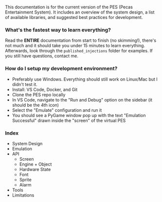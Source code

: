 This documentation is for the current version of the PES (Pecas Entertainment System). It includes an overview of the system design, a list of available libraries, and suggested best practices for development.

### What's the fastest way to learn everything?
Read the **ENTIRE** documentation from start to finish (no skimming!), there's not much and it should take you under 15 minutes to learn everything. Afterwards, look through the `published_injections` folder for examples. If you still have questions, contact me.

### How do I setup my development environment?
- Preferably use Windows. Everything should still work on Linux/Mac but I didn't test it.
- Install: VS Code, Docker, and Git
- Clone the PES repo locally
- In VS Code, navigate to the "Run and Debug" option on the sidebar (it should be the 4th icon) 
- Select the "Emulate" configuration and run it
- You should see a PyGame window pop up with the text "Emulation Successful" drawn inside the "screen" of the virtual PES

### Index
- System Design
- Emulation
- API
	- Screen
	- Engine + Object
	- Hardware State
	- Font
	- Sprite
	- Alarm
- Tools
- Limitations

